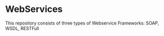 # WebServices
This repository consists of three types of Webservice Frameworks: SOAP, WSDL, RESTFull
